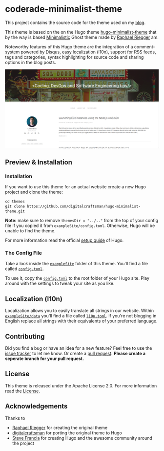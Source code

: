 
# coderade-minimalist-theme

This project contains the source code for the theme used on my [blog](https://coderade.github.io).

This theme is based on the on the Hugo theme 
[hugo-minimalist-theme](https://github.com/digitalcraftsman/hugo-minimalist-theme) that by the way is based
[Minimalistic](https://github.com/rriegger/MinimalisticBlogTheme)
Ghost theme made by [Raphael Riegger](https://github.com/rriegger) am.

Noteworthy features of this Hugo theme are the integration of a comment-system
powered by Disqus, easy localization (l10n), support for RSS feeds, tags and categories,
syntax highlighting for source code and sharing options in the blog posts.

![](images/screenshot.png)

## Preview & Installation


### Installation

If you want to use this theme for an actual website create a new Hugo project and clone the theme:

    cd themes
    git clone https://github.com/digitalcraftsman/hugo-minimalist-theme.git

**Note:** make sure to remove `themesDir = "../.."` from the top of your config file if you copied it from `exampleSite/config.toml`. 
Otherwise, Hugo will be unable to find the theme.

For more information read the official [setup guide](//gohugo.io/overview/installing/) of Hugo.

### The Config File

Take a look inside the [`exampleSite`](https://github.com/coderade/coderade-minimalist-theme/tree/master/exampleSite) folder of this theme.
You'll find a file called [`config.toml`](https://github.com/coderade/coderade-minimalist-theme/blob/master/exampleSite/config.toml).

To use it, copy the [`config.toml`](https://github.com/coderade/coderade-minimalist-theme/blob/master/exampleSite/config.toml)
 to the root folder of your Hugo site.
Play around with the settings to tweak your site as you like.

## Localization (l10n)

Localization allows you to easily translate all strings in our website.
Within [`exampleSite/data`](https://github.com/coderade/coderade-minimalist-theme/tree/master/exampleSite/data) you'll find a file called [`l10n.toml`](https://github.com/coderade/coderade-minimalist-theme/blob/master/exampleSite/data/l10n.toml).
If you're not blogging in English replace all strings with their equivalents of your preferred language.

## Contributing

Did you find a bug or have an idea for a new feature?
Feel free to use the [issue tracker](https://github.com/coderade/coderade-minimalist-theme/issues)
to let me know. Or create a [pull request](https://github.com/coderade/coderade-minimalist-theme/pulls).
**Please create a seperate branch for your pull request.**

## License

This theme is released under the Apache License 2.0.
For more information read the [License](https://github.com/coderade/coderade-minimalist-theme/blob/dev/LICENSE.md).

## Acknowledgements

Thanks to 
        
- [Raphael Riegger](https://github.com/rriegger) for creating the original theme
- [digitalcraftsman](https://github.com/digitalcraftsman) for porting the original theme to Hugo
- [Steve Francia](https://github.com/spf13) for creating Hugo and the awesome community around the project
